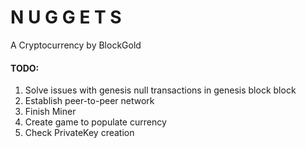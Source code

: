 # N U G G E T S

A Cryptocurrency by BlockGold

#### TODO:
1. Solve issues with genesis null transactions in genesis block block 
2. Establish peer-to-peer network
3. Finish Miner
4. Create game to populate currency
5. Check PrivateKey creation